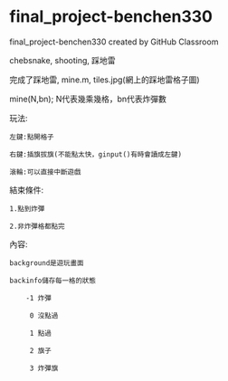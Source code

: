 # final_project-benchen330
final_project-benchen330 created by GitHub Classroom

chebsnake, shooting, 踩地雷

完成了踩地雷, mine.m, tiles.jpg(網上的踩地雷格子圖)

mine(N,bn); N代表幾乘幾格，bn代表炸彈數

玩法:

    左鍵:點開格子
    
    右鍵:插旗拔旗(不能點太快，ginput()有時會讀成左鍵)
    
    滾輪:可以直接中斷遊戲
  
結束條件:

    1.點到炸彈
    
    2.非炸彈格都點完
  
內容:

    background是遊玩畫面
    
    backinfo儲存每一格的狀態
    
        -1 炸彈
        
         0 沒點過
         
         1 點過
         
         2 旗子
         
         3 炸彈旗
    
    
    
    
        
    
  
  
  
